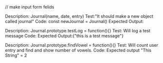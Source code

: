   // make input form felids
  
  
  Description: Journal(name, date, entry)
  Test:"It should make a new object called journal"
  Code: const newJournal = Journal()
  Expected Output:
  
  
  Description: Journal.prototype.testLog = function(){}
  Test: Will log a test message
  Code:
  Expected Output:{"this is a test message"}
  
  Description: Journal.prototype.findVowel = function(){}
  Test: Will count user entry and find and show number of vowels.
  Code:
  Expected output "This String" = 2